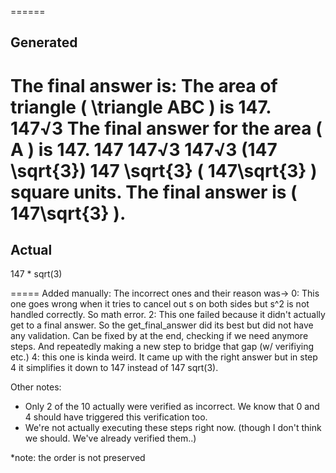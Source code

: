 ======
## Generated
 The final answer is: The area of triangle \( \triangle ABC \) is 147.
147√3
The final answer for the area \( A \) is 147.
147
147√3
147√3
\(147 \sqrt{3}\)
147 \sqrt{3}
\( 147\sqrt{3} \) square units.
The final answer is \( 147\sqrt{3} \). 
======
## Actual
 147 * sqrt(3) 


=====
Added manually:
The incorrect ones and their reason was->
0: This one goes wrong when it tries to cancel out s on both sides but s^2 is not handled correctly. So math error.
2: This one failed because it didn't actually get to a final answer. So the get_final_answer did its best but did not have any validation. Can be fixed by at the end, checking if we need anymore steps. And repeatedly making a new step to bridge that gap (w/ verifiying etc.)
4: this one is kinda weird. It came up with the right answer but in step 4 it simplifies it down to 147 instead of 147 sqrt(3). 

Other notes:
- Only 2 of the 10 actually were verified as incorrect. We know that 0 and 4 should have triggered this verification too. 
- We're not actually executing these steps right now. (though I don't think we should. We've already verified them..)

*note: the order is not preserved 

